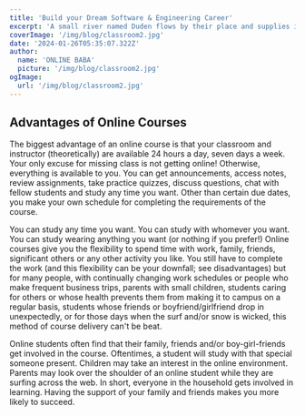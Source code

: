 ```yaml
---
title: 'Build your Dream Software & Engineering Career'
excerpt: 'A small river named Duden flows by their place and supplies it with the necessary regelialia.'
coverImage: '/img/blog/classroom2.jpg'
date: '2024-01-26T05:35:07.322Z'
author:
  name: 'ONLINE BABA'
  picture: '/img/blog/classroom2.jpg'
ogImage:
  url: '/img/blog/classroom2.jpg'
---
```


## Advantages of Online Courses

The biggest advantage of an online course is that your classroom and instructor (theoretically) are available 24 hours a day, seven days a week. Your only excuse for missing class is not getting online! Otherwise, everything is available to you. You can get announcements, access notes, review assignments, take practice quizzes, discuss questions, chat with fellow students and study any time you want. Other than certain due dates, you make your own schedule for completing the requirements of the course.

You can study any time you want. You can study with whomever you want. You can study wearing anything you want (or nothing if you prefer!) Online courses give you the flexibility to spend time with work, family, friends, significant others or any other activity you like. You still have to complete the work (and this flexibility can be your downfall; see disadvantages) but for many people, with continually changing work schedules or people who make frequent business trips, parents with small children, students caring for others or whose health prevents them from making it to campus on a regular basis, students whose friends or boyfriend/girlfriend drop in unexpectedly, or for those days when the surf and/or snow is wicked, this method of course delivery can't be beat.

Online students often find that their family, friends and/or boy-girl-friends get involved in the course. Oftentimes, a student will study with that special someone present. Children may take an interest in the online environment. Parents may look over the shoulder of an online student while they are surfing across the web. In short, everyone in the household gets involved in learning. Having the support of your family and friends makes you more likely to succeed.
